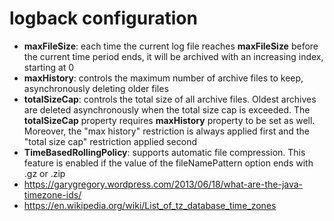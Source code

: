# logback configuration
- __maxFileSize__: each time the current log file reaches __maxFileSize__ before the current time period ends, 
it will be archived with an increasing index, starting at 0
- __maxHistory__: controls the maximum number of archive files to keep, asynchronously deleting older files
- __totalSizeCap__: controls the total size of all archive files. Oldest archives are deleted asynchronously 
when the total size cap is exceeded. The __totalSizeCap__ property requires __maxHistory__ property to be set as 
well. Moreover, the "max history" restriction is always applied first and the "total size cap" restriction 
applied second
- __TimeBasedRollingPolicy__: supports automatic file compression. This feature is enabled if the value of the 
fileNamePattern option ends with .gz or .zip
- https://garygregory.wordpress.com/2013/06/18/what-are-the-java-timezone-ids/
- https://en.wikipedia.org/wiki/List_of_tz_database_time_zones